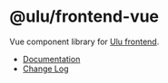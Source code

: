# @ulu/frontend-vue

Vue component library for [Ulu frontend](https://jscherbe.github.io/frontend/).

- [Documentation](https://jscherbe.github.io/frontend-vue/)
- [Change Log](CHANGELOG.md)



